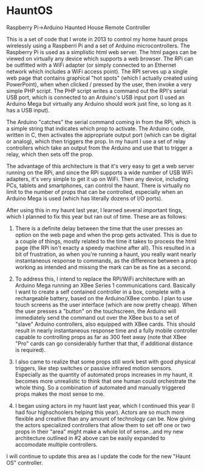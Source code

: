 HauntOS
=======

Raspberry Pi->Arduino Haunted House Remote Controller

This is a set of code that I wrote in 2013 to control my home haunt props wirelessly using a Raspberri Pi and a set of Arduino
microcontrollers. The Raspberry Pi is used as a simplistic html web server. The html pages can be viewed on virtually any
device which supports a web browser. The RPi can be outfitted with a WiFi adapter (or simply connected to an Ethernet 
network which includes a WiFi access point). The RPI serves up a single web page that contains graphical "hot spots"
(which I actually created using PowerPoint), when when clicked / pressed by the user, then invoke a very simple PHP
script. The PHP script writes a command out the RPI's serial USB port, which is connected to an Arduino's USB input port
(I used an Arduino Mega but virtually any Arduino should work just fine, so long as it has a USB input).

The Arduino "catches" the serial command coming in from the RPi, which is a simple string that indicates which prop to activate.
The Arduino code, written in C, then activates the appropriate output port (which can be digital or analog), which then triggers
the prop. In my haunt I use a set of relay controllers which take an output from the Arduino and use that to trigger a relay,
which then sets off the prop. 

The advantage of this architecture is that it's very easy to get a web server running on the RPi, and since the RPi supports
a wide number of USB WiFi adapters, it's very simple to get it up on WiFi. Then any device, including PCs, tablets and 
smartphones, can control the haunt. There is virtually no limit to the number of props that can be controlled, especially when
an Arduino Mega is used (which has literally dozens of I/O ports).

After using this in my haunt last year, I learned several important tings, which I planned to fix this year but ran out of time.
These are as follows:

1. There is a definite delay between the time that the user presses an option on the web page and when the prop gets 
activated. This is due to a couple of things, mostly related to the time it takes to process the html page (the RPi isn't 
exacty a speedy machine after all). This resulted in a bit of frustration, as when you're running a haunt, you really want
nearly instantaneous response to commands, as the difference between a prop working as intended and missing the mark can be as
fine as a second.

2. To address this, I intend to replace the RPi/WiFi architecture with an Arduino Mega running an XBee Series 1 communications
card. Basically I want to create a self contained controller in a box, complete with a rechargeable battery, based on the
Arduino/XBee combo. I plan to use touch screens as the user interface (which are now pretty cheap). When the user presses a
"button" on the touchscreen, the Arduino will immediately send the command out over the XBee bus to a set of "slave"
Arduino controllers, also equipped with XBee cards. This should result in nearly instantaneous response time and a fully
mobile controller capable to controlling props as far as 300 feet away (note that XBee "Pro" cards can go considerably further
that that, if additional distance is required). 

3. I also came to realize that some props still work best with good physical triggers, like step switches or passive infrared 
motion sensors. Especially as the quantity of automated props increases in my haunt, it becomes more unrealistic to think 
that one human could orchestrate the whole thing. So a combination of automated and manually triggered props makes the most
sense to me.

4. I began using actors in my haunt last year, which I continued this year (I had four highschoolers helping this year). 
Actors are so much more flexible and creative than any amount of technology can be. Now giving the actors specialized
controllers that allow them to set off one or two props in their "area" might make a whole lot of sense...and my new
architecture outlined in #2 above can be easily expanded to accomodate multiple controllers. 

I will continue to update this area as I update the code for the new "Haunt OS" controller.
